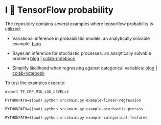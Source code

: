 # I :black_heart: TensorFlow probability

The repository contains several examples where tensorflow probability is utilized:

- Variational inference in probabilistic models: an analytically solvable
  example: [blog](https://medium.com/@imscientist/variational-inference-in-probabilistic-models-an-analytically-solvable-example-b14d954783b3)

- Bayesian inference for stochastic processes: an analytically solvable
  problem [blog](https://medium.com/@imscientist/bayesian-inference-for-stochastic-processes-an-analytically-solvable-problem-7ae8608a82b9)
  | [colab-notebook](https://colab.research.google.com/drive/1UYKfdcOAzLXVgyPSqsKqpzDhclpog-BF?usp=sharing)

- Simplify likelihood when regressing against categorical variables: [blog]()
  | [colab-notebook](https://colab.research.google.com/drive/11c8W9Sy3GleRkK7d6xs081Tv3tnYafhf?usp=sharing)

To test the examples execute:

```shell
export TF_CPP_MIN_LOG_LEVEL=2

PYTHONPATH=$(pwd) python src/main.py example-linear-regression

PYTHONPATH=$(pwd) python src/main.py example-stochastic-process 

PYTHONPATH=$(pwd) python src/main.py example-categorical-features
```
